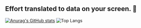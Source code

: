## Effort translated to data on your screen. 🎈

[![Anurag's GitHub stats](https://github-readme-stats.vercel.app/api?username=ottomazeli&show_icons=true&theme=dracula)](https://github.com/anuraghazra/github-readme-stats)
![Top Langs](https://github-readme-stats.vercel.app/api/top-langs/?username=ottomazeli&layout=compact)

